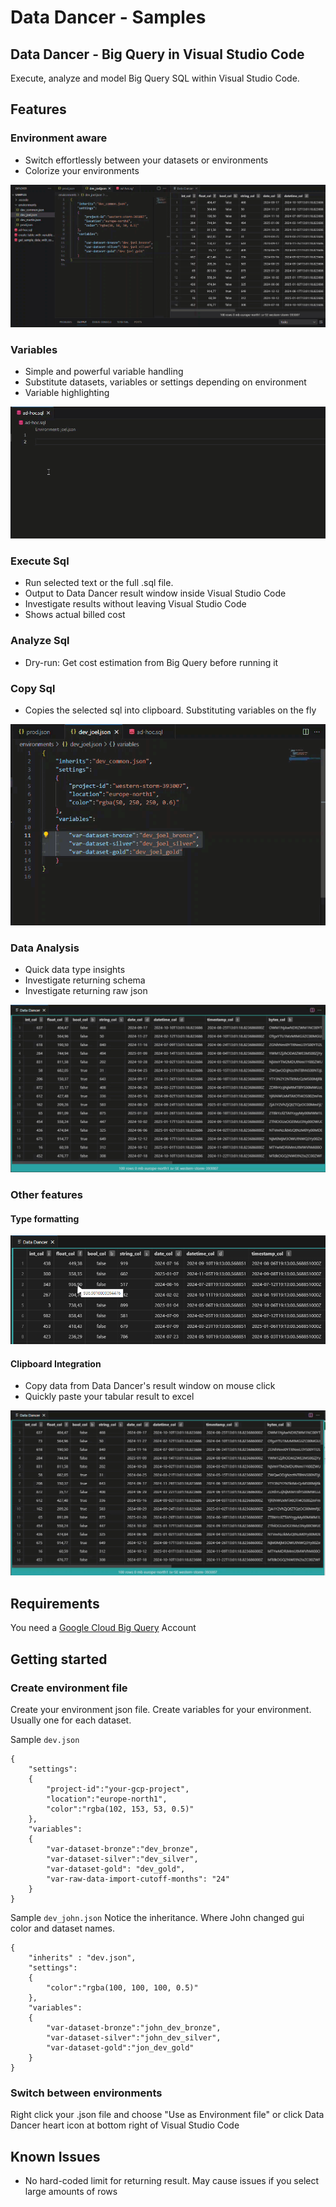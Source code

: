 # Data Dancer - Samples 

## Data Dancer - Big Query in Visual Studio Code

Execute, analyze and model Big Query SQL within Visual Studio Code.

## Features

### Environment aware
* Switch effortlessly between your datasets or environments
* Colorize your environments

![Color coding](images/environment-colors.gif)

### Variables
* Simple and powerful variable handling
* Substitute datasets, variables or settings depending on environment
* Variable highlighting

![Variable highlighting](images/vars.gif)

### Execute Sql
* Run selected text or the full .sql file. 
* Output to Data Dancer result window inside Visual Studio Code
* Investigate results without leaving Visual Studio Code
* Shows actual billed cost

### Analyze Sql
* Dry-run: Get cost estimation from Big Query before running it

### Copy Sql
* Copies the selected sql into clipboard. Substituting variables on the fly

![Copy sql to clipboard](images/copy-sql-to-clipboard.gif)


### Data Analysis
* Quick data type insights
* Investigate returning schema
* Investigate returning raw json

![Schema and json](images/schema-and-raw-json.gif)


### Other features
#### Type formatting

![Data type formatting](images/type-formatting.png)

#### Clipboard Integration
* Copy data from Data Dancer's result window on mouse click
* Quickly paste your tabular result to excel

![Clipboard integration](images/copy-to-clipboard.gif)

## Requirements

You need a [Google Cloud Big Query](https://cloud.google.com/bigquery) Account


## Getting started

### Create environment file
Create your environment json file.
Create variables for your environment. Usually one for each dataset.

Sample `dev.json` 
```
{
	"settings":
	{
		"project-id":"your-gcp-project",
		"location":"europe-north1",
		"color":"rgba(102, 153, 53, 0.5)" 
	},
	"variables":
	{
		"var-dataset-bronze":"dev_bronze",
		"var-dataset-silver":"dev_silver",
		"var-dataset-gold": "dev_gold",
        "var-raw-data-import-cutoff-months": "24"
	}
}
```

Sample `dev_john.json` 
Notice the inheritance. Where John changed gui color and dataset names.
```
{
    "inherits" : "dev.json",
	"settings":
	{
		"color":"rgba(100, 100, 100, 0.5)" 
	},
	"variables":
	{
		"var-dataset-bronze":"john_dev_bronze",
		"var-dataset-silver":"john_dev_silver",
		"var-dataset-gold":"jon_dev_gold"
	}
}
```

### Switch between environments
Right click your .json file and choose "Use as Environment file"
or click Data Dancer heart icon at bottom right of Visual Studio Code


## Known Issues
* No hard-coded limit for returning result. May cause issues if you select large amounts of rows


